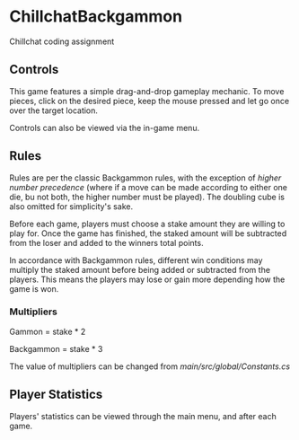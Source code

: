 # ChillchatBackgammon
 Chillchat coding assignment

## Controls

This game features a simple drag-and-drop gameplay mechanic. To move pieces, click on the desired piece, keep the mouse pressed and let go once over the target location.

Controls can also be viewed via the in-game menu.

## Rules

Rules are per the classic Backgammon rules, with the exception of *higher number precedence* (where if a move can be made according to either one die, bu not both, the higher number must be played). The doubling cube is also omitted for simplicity's sake.

Before each game, players must choose a stake amount they are willing to play for. Once the game has finished, the staked amount will be subtracted from the loser and added to the winners total points.

In accordance with Backgammon rules, different win conditions may multiply the staked amount before being added or subtracted from the players. This means the players may lose or gain more depending how the game is won.

### Multipliers

Gammon = stake * 2

Backgammon = stake * 3

The value of multipliers can be changed from *main/src/global/Constants.cs*

## Player Statistics

Players' statistics can be viewed through the main menu, and after each game.
